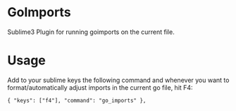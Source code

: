 GoImports
=========
Sublime3 Plugin for running goimports on the current file.

# Usage

Add to your sublime keys the following command and whenever you 
want to format/automatically adjust imports in the current go file, hit F4:

    { "keys": ["f4"], "command": "go_imports" },
